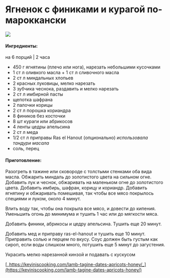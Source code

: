 # Ягненок с финиками и курагой по-мароккански

![](https://i.pinimg.com/564x/6a/3c/af/6a3caf39d0fe465ca89976437c010e4f.jpg)

#### Ингредиенты:

на 6 порций \| 2 часа

* 450 г ягнятины \(плечо или нога\),  нарезать небольшими кусочками
* 1 ст л оливкого масла + 1 ст л сливочного масла
* 2 ст л миндальных хлопьев
* 2 красных луковицы, мелко нарезать
* 3 зубчика чеснока, раздавить и мелко нарезать
* 2 ст л имбирной пасты
* щепотка шафрана
* 2 палочки корицы
* 2 ст л порошка кориандра
* 8 фиников без косточки
* 8 шт кураги или абрикосов
* 4 ленты цедры апельсина
* 2 ст л меда
* 1/2 ст л приправы Ras el Hanout \(опционально\) _использовала тандури масала_
* соль, перец

#### Приготовление:

Разогреть в тажине или сковороде с толстыми стенками оба вида масла. Обжарить миндаль до золотистого цвета на сильном огне. Добавить лук и чеснок, обжаривать на маленьком огне до золотистого цвета. Добавить имбирь, шафран, корицу и кориандр. Добавить ягнятину и обжаривать помешивая, так чтобы все мясо покрылось специями и луком, около 4 минут.

Влить воду так, чтобы она покрыла все мясо, и довести до кипения. Уменьшить огонь до минимума и тушить 1 час или до мягкости мяса.

Добавить финики, абрикосы и цедру апельсина. Тушить еще 20 минут.

Добавить мед и приправу ras-el-hanout и тушить еще 10 минут. Приправить солью и перцем по вкусу. Соус должен быть густым как сироп, если воды слишком много, потушить еще 5 минут до загустения.

Украсить мелко нарезанной кинзой и подавать с кускусом

[_https://keviniscooking.com/lamb-tagine-dates-apricots-honey/_](https://keviniscooking.com/lamb-tagine-dates-apricots-honey/)

